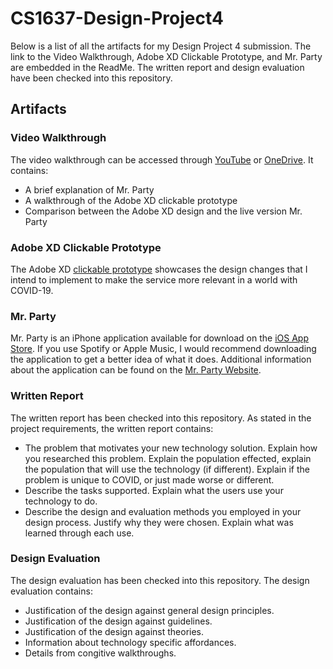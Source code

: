 # CS1637-Design-Project4

Below is a list of all the artifacts for my Design Project 4 submission. The link to the Video Walkthrough, Adobe XD Clickable Prototype, and Mr. Party are embedded in the ReadMe. The written report and design evaluation have been checked into this repository. 

## Artifacts 

### Video Walkthrough 
The video walkthrough can be accessed through [YouTube](https://youtu.be/CSYxAq9PXnQ) or [OneDrive](https://pitt-my.sharepoint.com/:v:/g/personal/mjk139_pitt_edu/EdcOkY-D4d9KkO_Q5ahLF54BLMAT7qjE2u-gp4eIfNN4UQ?e=cbzvps). It contains: 
- A brief explanation of Mr. Party
- A walkthrough of the Adobe XD clickable prototype
- Comparison between the Adobe XD design and the live version Mr. Party 

### Adobe XD Clickable Prototype
The Adobe XD [clickable prototype](https://xd.adobe.com/view/70bc3d26-1065-4089-bd76-61e136460171-25ef/screen/352b36da-9a1c-4550-8d15-2f95ab12e12b) showcases the design changes that I intend to implement to make the service more relevant in a world with COVID-19. 

### Mr. Party
Mr. Party is an iPhone application available for download on the [iOS App Store](https://apps.apple.com/us/app/mr-party/id1213486893). If you use Spotify or Apple Music, I would recommend downloading the application to get a better idea of what it does. Additional information about the application can be found on the [Mr. Party Website](https://www.mrpartyapp.com/).

### Written Report 
The written report has been checked into this repository. As stated in the project requirements, the written report contains: 
- The problem that motivates your new technology solution. Explain how you researched this problem. Explain the population effected, explain the population that will use the technology (if different). Explain if the problem is unique to COVID, or just made worse or different. 
- Describe the tasks supported. Explain what the users use your technology to do.
- Describe the design and evaluation methods you employed in your design process. Justify why they were chosen. Explain what was learned through each use. 

### Design Evaluation
The design evaluation has been checked into this repository. The design evaluation contains: 
- Justification of the design against general design principles. 
- Justification of the design against guidelines. 
- Justification of the design against theories. 
- Information about technology specific affordances. 
- Details from congitive walkthroughs. 



